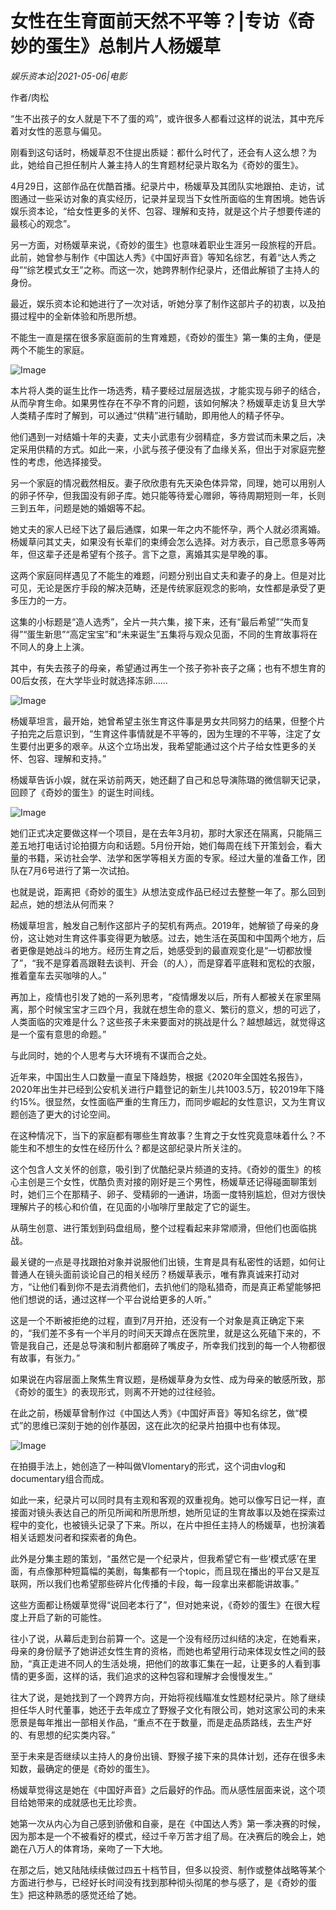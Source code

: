 # 女性在生育面前天然不平等？|专访《奇妙的蛋生》总制片人杨媛草

*娱乐资本论|2021-05-06|电影*

作者/肉松

“生不出孩子的女人就是下不了蛋的鸡”，或许很多人都看过这样的说法，其中充斥着对女性的恶意与偏见。

刚看到这句话时，杨媛草忍不住提出质疑：都什么时代了，还会有人这么想？为此，她给自己担任制片人兼主持人的生育题材纪录片取名为《奇妙的蛋生》。

4月29日，这部作品在优酷首播。纪录片中，杨媛草及其团队实地跟拍、走访，试图通过一些采访对象的真实经历，记录并呈现当下女性所面临的生育困境。她告诉娱乐资本论，“给女性更多的关怀、包容、理解和支持，就是这个片子想要传递的最核心的观念”。

另一方面，对杨媛草来说，《奇妙的蛋生》也意味着职业生涯另一段旅程的开启。此前，她曾参与制作《中国达人秀》《中国好声音》等知名综艺，有着“达人秀之母”“综艺模式女王”之称。而这一次，她跨界制作纪录片，还借此解锁了主持人的身份。

最近，娱乐资本论和她进行了一次对话，听她分享了制作这部片子的初衷，以及拍摄过程中的全新体验和所思所想。

不能生一直是摆在很多家庭面前的生育难题，《奇妙的蛋生》第一集的主角，便是两个不能生的家庭。

![Image](https://inews.gtimg.com/newsapp_bt/0/13496172912/641)

本片将人类的诞生比作一场选秀，精子要经过层层选拔，才能实现与卵子的结合，从而孕育生命。如果男性存在不孕不育的问题，该如何解决？杨媛草走访复旦大学人类精子库时了解到，可以通过“供精”进行辅助，即用他人的精子怀孕。

他们遇到一对结婚十年的夫妻，丈夫小武患有少弱精症，多方尝试而未果之后，决定采用供精的方式。如此一来，小武与孩子便没有了血缘关系，但出于对家庭完整性的考虑，他选择接受。

另一个家庭的情况截然相反。妻子欣欣患有先天染色体异常，同理，她可以用别人的卵子怀孕，但我国没有卵子库。她只能等待爱心赠卵，等待周期短则一年，长则三到五年，问题是她的婚姻等不起。

她丈夫的家人已经下达了最后通牒，如果一年之内不能怀孕，两个人就必须离婚。杨媛草问其丈夫，如果没有长辈们的束缚会怎么选择。对方表示，自己愿意多等两年，但这辈子还是希望有个孩子。言下之意，离婚其实是早晚的事。

这两个家庭同样遇见了不能生的难题，问题分别出自丈夫和妻子的身上。但是对比可见，无论是医疗手段的解决范畴，还是传统家庭观念的影响，女性都是承受了更多压力的一方。

这集的小标题是“造人选秀”，全片一共六集，接下来，还有“最后希望”“失而复得”“蛋生新思”“高定宝宝”和“未来诞生”五集将与观众见面，不同的生育故事将在不同人的身上上演。

其中，有失去孩子的母亲，希望通过再生一个孩子弥补丧子之痛；也有不想生育的00后女孩，在大学毕业时就选择冻卵......

![Image](https://inews.gtimg.com/newsapp_bt/0/13496172929/641)

杨媛草坦言，最开始，她曾希望主张生育这件事是男女共同努力的结果，但整个片子拍完之后意识到，“生育这件事情就是不平等的，因为生理的不平等，注定了女生要付出更多的艰辛。从这个立场出发，我希望能通过这个片子给女性更多的关怀、包容、理解和支持。”

杨媛草告诉小娱，就在采访前两天，她还翻了自己和总导演陈璐的微信聊天记录，回顾了《奇妙的蛋生》的诞生时间线。

![Image](https://inews.gtimg.com/newsapp_bt/0/13496172910/641)

她们正式决定要做这样一个项目，是在去年3月初，那时大家还在隔离，只能隔三差五地打电话讨论拍摄方向和话题。5月份开始，她们每周在线下开策划会，看大量的书籍，采访社会学、法学和医学等相关方面的专家。经过大量的准备工作，团队在7月6号进行了第一次试拍。

也就是说，距离把《奇妙的蛋生》从想法变成作品已经过去整整一年了。那么回到起点，她的想法从何而来？

杨媛草坦言，触发自己制作这部片子的契机有两点。2019年，她解锁了母亲的身份，这让她对生育这件事变得更为敏感。过去，她生活在英国和中国两个地方，后者更像是她战斗的地方。经历生育之后，她感受到的最直观变化是“一切都放慢了”，“我不是穿着高跟鞋去谈判、开会（的人），而是穿着平底鞋和宽松的衣服，推着童车去买咖啡的人。”

再加上，疫情也引发了她的一系列思考，“疫情爆发以后，所有人都被关在家里隔离，那个时候宝宝才三四个月，我就在想生命的意义、繁衍的意义，想的可远了，人类面临的灾难是什么？这些孩子未来要面对的挑战是什么？越想越远，就觉得这是一个蛮有意思的命题。”

与此同时，她的个人思考与大环境有不谋而合之处。

近年来，中国出生人口数量一直呈下降趋势，根据《2020年全国姓名报告》，2020年出生并已经到公安机关进行户籍登记的新生儿共1003.5万，较2019年下降约15%。很显然，女性面临严重的生育压力，而同步崛起的女性意识，又为生育议题创造了更大的讨论空间。

在这种情况下，当下的家庭都有哪些生育故事？生育之于女性究竟意味着什么？不能生和不想生的女性在经历什么？都是这部纪录片所关注的。

这个包含人文关怀的创意，吸引到了优酷纪录片频道的支持。《奇妙的蛋生》的核心主创是三个女性，优酷负责对接的刚好是三个男性，杨媛草还记得碰面聊策划时，她们三个在那精子、卵子、受精卵的一通讲，场面一度特别尴尬，但对方很快理解片子的核心和价值，在见面的小咖啡厅里敲定了它的诞生。

从萌生创意、进行策划到码盘组局，整个过程看起来非常顺滑，但他们也面临挑战。

最关键的一点是寻找跟拍对象并说服他们出镜，生育是具有私密性的话题，如何让普通人在镜头面前谈论自己的相关经历？杨媛草表示，唯有靠真诚来打动对方，“让他们看到你不是去消费他们，去扒他们的隐私猎奇，而是真正希望能够把他们想说的话，通过这样一个平台说给更多的人听。”

这是一个不断被拒绝的过程，直到7月开拍，还没有一个对象是真正确定下来的，“我们差不多有一个半月的时间天天蹲点在医院里，就是这么死磕下来的，不管是我自己，还是总导演和制片都磨碎了嘴皮子，所幸我们找到的每一个人物都很有故事，有张力。”

如果说在内容层面上聚焦生育议题，是杨媛草身为女性、成为母亲的敏感所致，那《奇妙的蛋生》的表现形式，则离不开她的过往经验。

在此之前，杨媛草曾制作过《中国达人秀》《中国好声音》等知名综艺，做“模式”的思维已深刻于她的创作基因，这在此次的纪录片拍摄中也有体现。

![Image](https://inews.gtimg.com/newsapp_bt/0/13496172911/641)

在拍摄手法上，她创造了一种叫做Vlomentary的形式，这个词由vlog和documentary组合而成。

如此一来，纪录片可以同时具有主观和客观的双重视角。她可以像写日记一样，直接面对镜头表达自己的所见所闻和所思所想，她所见证的生育故事以及她在探索过程中的变化，也被镜头记录了下来。所以，在片中担任主持人的杨媛草，也扮演着相关话题发问者和探索者的角色。

此外是分集主题的策划，“虽然它是一个纪录片，但我希望它有一些‘模式感’在里面，有点像那种短篇幅的美剧，每集都有一个topic，而且现在播出的平台又是互联网，所以我们也希望那些碎片化传播的卡段，每一段拿出来都能讲故事。”

这些方面都让杨媛草觉得“说回老本行了”，但对她来说，《奇妙的蛋生》在很大程度上开启了新的可能性。

往小了说，从幕后走到台前算一个。这是一个没有经历过纠结的决定，在她看来，母亲的身份赋予了她讲述女性生育的资格，而她也希望用行动来体现女性之间的鼓励，“真正走进不同人的生活处境，把他们的故事汇集在一起，让更多的人看到事情的更多面，这样的话，我们追求的这种包容和理解才会慢慢发生。”

往大了说，是她找到了一个跨界方向，开始将视线瞄准女性题材纪录片。除了继续担任华人时代董事，她还于去年成立了野猴子文化有限公司，她对这家公司的未来愿景是每年推出一部相关作品，“重点不在于数量，而是走品质路线，去生产好的、有思想的纪实类内容。”

至于未来是否继续以主持人的身份出镜、野猴子接下来的具体计划，还存在很多未知数，最确定的便是《奇妙的蛋生》。

杨媛草觉得这是她在《中国好声音》之后最好的作品。而从感性层面来说，这个项目给她带来的成就感也无比珍贵。

她第一次从内心为自己感到骄傲和自豪，是在《中国达人秀》第一季决赛的时候，因为那本是一个不被看好的模式，经过千辛万苦才组了局。在决赛后的晚会上，她跪在八万人的体育场，亲吻了一下大地。

在那之后，她又陆陆续续做过四五十档节目，但多以投资、制作或整体战略等某个方面进行参与，已经好长时间没有找到那种彻头彻尾的参与感了，是《奇妙的蛋生》把这种熟悉的感觉还给了她。

